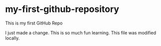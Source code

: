 # my-first-github-repository
This is my first GitHub Repo

I just made a change. This is so much fun learning. This file was modified locally.
